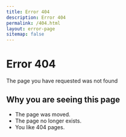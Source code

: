 ```yaml
---
title: Error 404
description: Error 404
permalink: /404.html
layout: error-page
sitemap: false
---
```


# Error 404

The page you have requested was not found

## Why you are seeing this page

* The page was moved.
* The page no longer exists.
* You like 404 pages.
